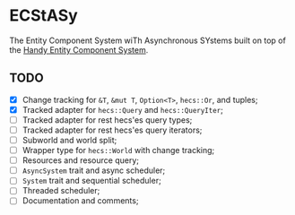 # ECStASy
The Entity Component System wiTh Asynchronous SYstems
 built on top of the [Handy Entity Component System](https://github.com/Ralith/hecs).


## TODO
- [X] Change tracking for `&T`, `&mut T`, `Option<T>`, `hecs::Or`, and tuples;
- [X] Tracked adapter for `hecs::Query` and `hecs::QueryIter`;
- [ ] Tracked adapter for rest hecs'es query types;
- [ ] Tracked adapter for rest hecs'es query iterators;
- [ ] Subworld and world split;
- [ ] Wrapper type for `hecs::World` with change tracking;
- [ ] Resources and resource query;
- [ ] `AsyncSystem` trait and async scheduler;
- [ ] `System` trait and sequential scheduler;
- [ ] Threaded scheduler;
- [ ] Documentation and comments;
